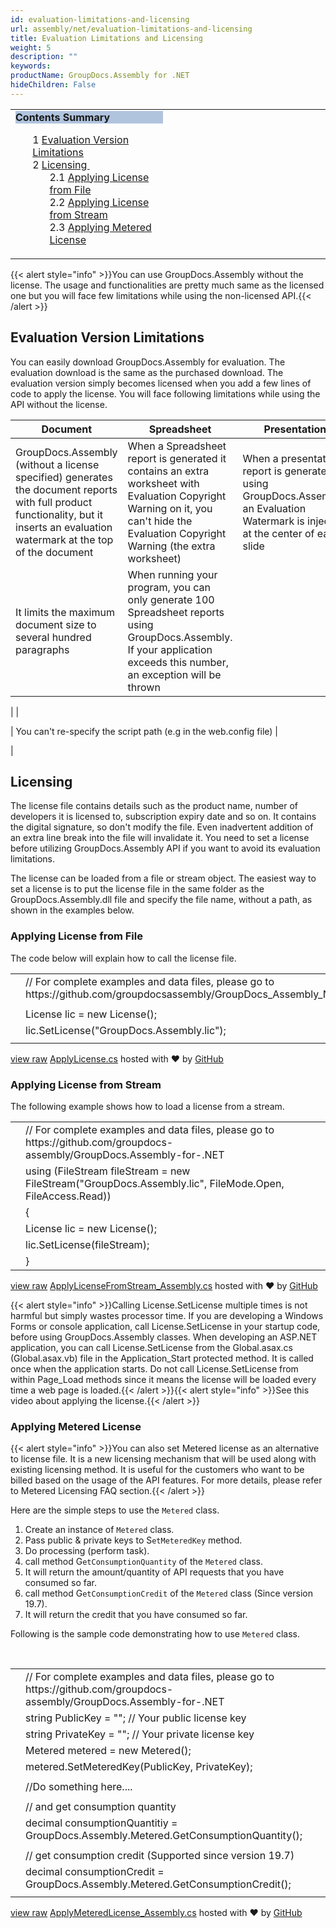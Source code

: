 ```yaml
---
id: evaluation-limitations-and-licensing
url: assembly/net/evaluation-limitations-and-licensing
title: Evaluation Limitations and Licensing
weight: 5
description: ""
keywords: 
productName: GroupDocs.Assembly for .NET
hideChildren: False
---
```

<table class="sectionMacro" border="0" cellpadding="5" cellspacing="0" width="100%"><tbody><tr><td valign="top" width="50%"><div class="panel" style="border-top-width: 1px; border-right-width: 1px; border-bottom-width: 1px; border-left-width: 1px;"><div class="panelHeader" style="border-bottom-width: 1px; background-color: rgb(176, 196, 222);"><b>Contents Summary</b></div><div class="panelContent"><style type="text/css">div.rbtoc1593026663947 { padding-top: 0px; padding-right: 0px; padding-bottom: 0px; padding-left: 0px; }div.rbtoc1593026663947 ul { list-style-type: none; list-style-image: none; margin-left: 0px; }div.rbtoc1593026663947 li { margin-left: 0px; padding-left: 0px; }</style><div class="toc rbtoc1593026663947"><ul class="toc-indentation"><li><span class="TOCOutline">1</span> <a href="#EvaluationLimitationsandLicensing-EvaluationVersionLimitations">Evaluation Version Limitations</a></li><li><span class="TOCOutline">2</span> <a href="#EvaluationLimitationsandLicensing-Licensing">Licensing&nbsp;</a><ul class="toc-indentation"><li><span class="TOCOutline">2.1</span> <a href="#EvaluationLimitationsandLicensing-ApplyingLicensefromFile">Applying&nbsp;License from File</a></li><li><span class="TOCOutline">2.2</span> <a href="#EvaluationLimitationsandLicensing-ApplyingLicensefromStream">Applying License from Stream</a></li><li><span class="TOCOutline">2.3</span> <a href="#EvaluationLimitationsandLicensing-ApplyingMeteredLicense">Applying&nbsp;Metered License</a></li></ul></li></ul></div></div></div></td><td valign="top">&nbsp;</td></tr></tbody></table>

{{< alert style="info" >}}You can use GroupDocs.Assembly without the license. The usage and functionalities are pretty much same as the licensed one but you will face few limitations while using the non-licensed API.{{< /alert >}}

## Evaluation Version Limitations

You can easily download GroupDocs.Assembly for evaluation. The evaluation download is the same as the purchased download. The evaluation version simply becomes licensed when you add a few lines of code to apply the license. You will face following limitations while using the API without the license.  

| Document | Spreadsheet | Presentation |
| --- | --- | --- |
| GroupDocs.Assembly (without a license specified) generates the document reports with full product functionality, but it inserts an evaluation watermark at the top of the document | When a Spreadsheet report is generated it contains an extra worksheet with Evaluation Copyright Warning on it, you can't hide the Evaluation Copyright Warning (the extra worksheet) | When a presentation report is generated using GroupDocs.Assembly, an Evaluation Watermark is injected at the center of each slide |
| It limits the maximum document size to several hundred paragraphs | When running your program, you can only generate 100 Spreadsheet reports using GroupDocs.Assembly. If your application exceeds this number, an exception will be thrown | 
 |
| 

 | You can't re-specify the script path (e.g in the web.config file) | 

 |

## Licensing 

The license file contains details such as the product name, number of developers it is licensed to, subscription expiry date and so on. It contains the digital signature, so don't modify the file. Even inadvertent addition of an extra line break into the file will invalidate it. You need to set a license before utilizing GroupDocs.Assembly API if you want to avoid its evaluation limitations. 

The license can be loaded from a file or stream object. The easiest way to set a license is to put the license file in the same folder as the GroupDocs.Assembly.dll file and specify the file name, without a path, as shown in the examples below.

### Applying License from File

The code below will explain how to call the license file.

<table class="highlight tab-size js-file-line-container" data-tab-size="8" data-paste-markdown-skip=""><tbody><tr><td id="file-applylicense-cs-L1" class="blob-num js-line-number" data-line-number="1"></td><td id="file-applylicense-cs-LC1" class="blob-code blob-code-inner js-file-line"><span class="pl-c"><span class="pl-c">//</span> For complete examples and data files, please go to https://github.com/groupdocsassembly/GroupDocs_Assembly_NET</span></td></tr><tr><td id="file-applylicense-cs-L2" class="blob-num js-line-number" data-line-number="2"></td><td id="file-applylicense-cs-LC2" class="blob-code blob-code-inner js-file-line"></td></tr><tr><td id="file-applylicense-cs-L3" class="blob-num js-line-number" data-line-number="3"></td><td id="file-applylicense-cs-LC3" class="blob-code blob-code-inner js-file-line"><span class="pl-en">License</span> <span class="pl-smi">lic</span> <span class="pl-k">=</span> <span class="pl-k">new</span> <span class="pl-en">License</span>();</td></tr><tr><td id="file-applylicense-cs-L4" class="blob-num js-line-number" data-line-number="4"></td><td id="file-applylicense-cs-LC4" class="blob-code blob-code-inner js-file-line"><span class="pl-smi">lic</span>.<span class="pl-en">SetLicense</span>(<span class="pl-s"><span class="pl-pds">"</span>GroupDocs.Assembly.lic<span class="pl-pds">"</span></span>);</td></tr><tr><td id="file-applylicense-cs-L5" class="blob-num js-line-number" data-line-number="5"></td><td id="file-applylicense-cs-LC5" class="blob-code blob-code-inner js-file-line"></td></tr></tbody></table>

[view raw](https://gist.github.com/GroupDocsGists/db63054e45146654ff4efeda01f556a2/raw/5f10c3a9f64172d933359f87022ffaa8ffce9d3a/ApplyLicense.cs) [ApplyLicense.cs](https://gist.github.com/GroupDocsGists/db63054e45146654ff4efeda01f556a2#file-applylicense-cs) hosted with ❤ by [GitHub](https://github.com)

### Applying License from Stream

The following example shows how to load a license from a stream.

<table class="highlight tab-size js-file-line-container" data-tab-size="8" data-paste-markdown-skip=""><tbody><tr><td id="file-applylicensefromstream_assembly-cs-L1" class="blob-num js-line-number" data-line-number="1"></td><td id="file-applylicensefromstream_assembly-cs-LC1" class="blob-code blob-code-inner js-file-line"><span class="pl-c"><span class="pl-c">//</span> For complete examples and data files, please go to https://github.com/groupdocs-assembly/GroupDocs.Assembly-for-.NET</span></td></tr><tr><td id="file-applylicensefromstream_assembly-cs-L2" class="blob-num js-line-number" data-line-number="2"></td><td id="file-applylicensefromstream_assembly-cs-LC2" class="blob-code blob-code-inner js-file-line"><span class="pl-k">using</span> (<span class="pl-en">FileStream</span> <span class="pl-en">fileStream</span> <span class="pl-k">=</span> <span class="pl-en">new</span> <span class="pl-en">FileStream</span>("<span class="pl-en">GroupDocs</span>.<span class="pl-en">Assembly</span>.<span class="pl-en">lic</span>", <span class="pl-en">FileMode</span>.<span class="pl-en">Open</span>, <span class="pl-en">FileAccess</span>.<span class="pl-en">Read</span>))</td></tr><tr><td id="file-applylicensefromstream_assembly-cs-L3" class="blob-num js-line-number" data-line-number="3"></td><td id="file-applylicensefromstream_assembly-cs-LC3" class="blob-code blob-code-inner js-file-line">{</td></tr><tr><td id="file-applylicensefromstream_assembly-cs-L4" class="blob-num js-line-number" data-line-number="4"></td><td id="file-applylicensefromstream_assembly-cs-LC4" class="blob-code blob-code-inner js-file-line"><span class="pl-en">License</span> <span class="pl-en">lic</span> <span class="pl-k">=</span> <span class="pl-en">new</span> <span class="pl-en">License</span>();</td></tr><tr><td id="file-applylicensefromstream_assembly-cs-L5" class="blob-num js-line-number" data-line-number="5"></td><td id="file-applylicensefromstream_assembly-cs-LC5" class="blob-code blob-code-inner js-file-line"><span class="pl-smi">lic</span>.<span class="pl-en">SetLicense</span>(<span class="pl-smi">fileStream</span>);</td></tr><tr><td id="file-applylicensefromstream_assembly-cs-L6" class="blob-num js-line-number" data-line-number="6"></td><td id="file-applylicensefromstream_assembly-cs-LC6" class="blob-code blob-code-inner js-file-line">}</td></tr></tbody></table>

[view raw](https://gist.github.com/GroupDocsGists/e6e23199ab4c88f7f60f191a65cdfdc6/raw/93165cf1de3c90fac6a31562729f8a984d3ce947/ApplyLicenseFromStream_Assembly.cs) [ApplyLicenseFromStream\_Assembly.cs](https://gist.github.com/GroupDocsGists/e6e23199ab4c88f7f60f191a65cdfdc6#file-applylicensefromstream_assembly-cs) hosted with ❤ by [GitHub](https://github.com)

{{< alert style="info" >}}Calling License.SetLicense multiple times is not harmful but simply wastes processor time. If you are developing a Windows Forms or console application, call License.SetLicense in your startup code, before using GroupDocs.Assembly classes. When developing an ASP.NET application, you can call License.SetLicense from the Global.asax.cs (Global.asax.vb) file in the Application_Start protected method. It is called once when the application starts. Do not call License.SetLicense from within Page_Load methods since it means the license will be loaded every time a web page is loaded.{{< /alert >}}{{< alert style="info" >}}See this video about applying the license.{{< /alert >}}

### Applying Metered License

{{< alert style="info" >}}You can also set Metered license as an alternative to license file. It is a new licensing mechanism that will be used along with existing licensing method. It is useful for the customers who want to be billed based on the usage of the API features. For more details, please refer to Metered Licensing FAQ section.{{< /alert >}}

Here are the simple steps to use the `Metered` class.

1.  Create an instance of `Metered` class.
2.  Pass public & private keys to S`etMeteredKey` method.
3.  Do processing (perform task).
4.  call method G`etConsumptionQuantity` of the `Metered` class.
5.  It will return the amount/quantity of API requests that you have consumed so far.
6.  call method G`etConsumptionCredit` of the `Metered` class (Since version 19.7).
7.  It will return the credit that you have consumed so far.

Following is the sample code demonstrating how to use `Metered` class.

 

<table class="highlight tab-size js-file-line-container" data-tab-size="8" data-paste-markdown-skip=""><tbody><tr><td id="file-applymeteredlicense_assembly-cs-L1" class="blob-num js-line-number" data-line-number="1"></td><td id="file-applymeteredlicense_assembly-cs-LC1" class="blob-code blob-code-inner js-file-line"><span class="pl-c"><span class="pl-c">//</span> For complete examples and data files, please go to https://github.com/groupdocs-assembly/GroupDocs.Assembly-for-.NET</span></td></tr><tr><td id="file-applymeteredlicense_assembly-cs-L2" class="blob-num js-line-number" data-line-number="2"></td><td id="file-applymeteredlicense_assembly-cs-LC2" class="blob-code blob-code-inner js-file-line"><span class="pl-k">string</span> <span class="pl-smi">PublicKey</span> <span class="pl-k">=</span> <span class="pl-s"><span class="pl-pds">"</span><span class="pl-pds">"</span></span>; <span class="pl-c"><span class="pl-c">//</span> Your public license key</span></td></tr><tr><td id="file-applymeteredlicense_assembly-cs-L3" class="blob-num js-line-number" data-line-number="3"></td><td id="file-applymeteredlicense_assembly-cs-LC3" class="blob-code blob-code-inner js-file-line"><span class="pl-k">string</span> <span class="pl-smi">PrivateKey</span> <span class="pl-k">=</span> <span class="pl-s"><span class="pl-pds">"</span><span class="pl-pds">"</span></span>; <span class="pl-c"><span class="pl-c">//</span> Your private license key</span></td></tr><tr><td id="file-applymeteredlicense_assembly-cs-L4" class="blob-num js-line-number" data-line-number="4"></td><td id="file-applymeteredlicense_assembly-cs-LC4" class="blob-code blob-code-inner js-file-line"><span class="pl-en">Metered</span> <span class="pl-smi">metered</span> <span class="pl-k">=</span> <span class="pl-k">new</span> <span class="pl-en">Metered</span>();</td></tr><tr><td id="file-applymeteredlicense_assembly-cs-L5" class="blob-num js-line-number" data-line-number="5"></td><td id="file-applymeteredlicense_assembly-cs-LC5" class="blob-code blob-code-inner js-file-line"><span class="pl-smi">metered</span>.<span class="pl-en">SetMeteredKey</span>(<span class="pl-smi">PublicKey</span>, <span class="pl-smi">PrivateKey</span>);</td></tr><tr><td id="file-applymeteredlicense_assembly-cs-L6" class="blob-num js-line-number" data-line-number="6"></td><td id="file-applymeteredlicense_assembly-cs-LC6" class="blob-code blob-code-inner js-file-line"></td></tr><tr><td id="file-applymeteredlicense_assembly-cs-L7" class="blob-num js-line-number" data-line-number="7"></td><td id="file-applymeteredlicense_assembly-cs-LC7" class="blob-code blob-code-inner js-file-line"><span class="pl-c"><span class="pl-c">//</span>Do something here....</span></td></tr><tr><td id="file-applymeteredlicense_assembly-cs-L8" class="blob-num js-line-number" data-line-number="8"></td><td id="file-applymeteredlicense_assembly-cs-LC8" class="blob-code blob-code-inner js-file-line"></td></tr><tr><td id="file-applymeteredlicense_assembly-cs-L9" class="blob-num js-line-number" data-line-number="9"></td><td id="file-applymeteredlicense_assembly-cs-LC9" class="blob-code blob-code-inner js-file-line"><span class="pl-c"><span class="pl-c">//</span> and get consumption quantity</span></td></tr><tr><td id="file-applymeteredlicense_assembly-cs-L10" class="blob-num js-line-number" data-line-number="10"></td><td id="file-applymeteredlicense_assembly-cs-LC10" class="blob-code blob-code-inner js-file-line"><span class="pl-k">decimal</span> <span class="pl-smi">consumptionQuantitiy</span> <span class="pl-k">=</span> <span class="pl-smi">GroupDocs</span>.<span class="pl-smi">Assembly</span>.<span class="pl-smi">Metered</span>.<span class="pl-en">GetConsumptionQuantity</span>();</td></tr><tr><td id="file-applymeteredlicense_assembly-cs-L11" class="blob-num js-line-number" data-line-number="11"></td><td id="file-applymeteredlicense_assembly-cs-LC11" class="blob-code blob-code-inner js-file-line"></td></tr><tr><td id="file-applymeteredlicense_assembly-cs-L12" class="blob-num js-line-number" data-line-number="12"></td><td id="file-applymeteredlicense_assembly-cs-LC12" class="blob-code blob-code-inner js-file-line"><span class="pl-c"><span class="pl-c">//</span> get consumption credit (Supported since version 19.7)</span></td></tr><tr><td id="file-applymeteredlicense_assembly-cs-L13" class="blob-num js-line-number" data-line-number="13"></td><td id="file-applymeteredlicense_assembly-cs-LC13" class="blob-code blob-code-inner js-file-line"><span class="pl-k">decimal</span> <span class="pl-smi">consumptionCredit</span> <span class="pl-k">=</span> <span class="pl-smi">GroupDocs</span>.<span class="pl-smi">Assembly</span>.<span class="pl-smi">Metered</span>.<span class="pl-en">GetConsumptionCredit</span>();</td></tr><tr><td id="file-applymeteredlicense_assembly-cs-L14" class="blob-num js-line-number" data-line-number="14"></td><td id="file-applymeteredlicense_assembly-cs-LC14" class="blob-code blob-code-inner js-file-line"></td></tr></tbody></table>

[view raw](https://gist.github.com/GroupDocsGists/7d4158b476ad2d413f1e04b03ffc1794/raw/1d6b5c79c0684ae9c2aabbb3fb399a8a70d89fbc/ApplyMeteredLicense_Assembly.cs) [ApplyMeteredLicense\_Assembly.cs](https://gist.github.com/GroupDocsGists/7d4158b476ad2d413f1e04b03ffc1794#file-applymeteredlicense_assembly-cs) hosted with ❤ by [GitHub](https://github.com)
